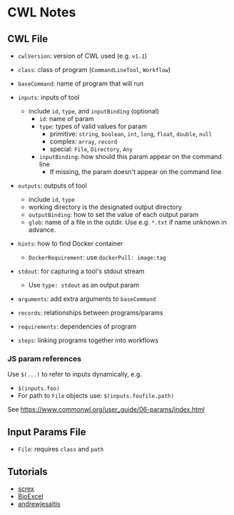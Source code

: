 # CWL Notes

## CWL File

- `cwlVersion`: version of CWL used (e.g. `v1.1`)
- `class`: class of program (`CommandLineTool`, `Workflow`)
- `baseCommand`: name of program that will run

- `inputs`: inputs of tool
  - include `id`, `type`, and `inputBinding` (optional)
    - `id`: name of param
    - `type`: types of valid values for param
      - primitive: `string`, `boolean`, `int`, `long`, `float`, `double`, `null`
      - complex: `array`, `record`
      - special: `File`, `Directory`, `Any`
    - `inputBinding`: how should this param appear on the command line
      - If missing, the param doesn't appear on the command line

- `outputs`: outputs of tool
  - include `id`, `type`
  - working directory is the designated output directory
  - `outputBinding`: how to set the value of each output param
  - `glob`: name of a file in the outdir. Use e.g. `*.txt` if name unknown in advance.

- `hints`: how to find Docker container
  - `DockerRequirement`: use `dockerPull: image:tag`
- `stdout`: for capturing a tool's stdout stream
  - Use `type: stdout` as an output param
- `arguments`: add extra arguments to `baseCommand`


- `records`: relationships between programs/params
- `requirements`: dependencies of program
- `steps`: linking programs together into workflows

### JS param references

Use `$(...)` to refer to inputs dynamically, e.g.

- `$(inputs.foo)`
- For path to `File` objects use: `$(inputs.foofile.path)`

See <https://www.commonwl.org/user_guide/06-params/index.html>

## Input Params File

- `File`: requires `class` and `path`

## Tutorials

- [screx](https://github.com/screx/cwl-tutorial)
- [BioExcel](https://www.slideshare.net/BioExcel/bioexcel-webinar-series-introduction-to-the-common-workflow-language-cwl-project)
- [andrewjesaitis](https://andrewjesaitis.com/2017/02/common-workflow-language---a-tutorial-on-making-bioinformatics-repeatable/)
